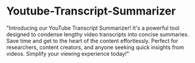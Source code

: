 # Youtube-Transcript-Summarizer
"Introducing our YouTube Transcript Summarizer! It's a powerful tool designed to condense lengthy video transcripts into concise summaries. Save time and get to the heart of the content effortlessly. Perfect for researchers, content creators, and anyone seeking quick insights from videos. Simplify your viewing experience today!"
